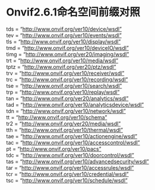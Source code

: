 # Onvif2.6.1命名空间前缀对照

tds = “http://www.onvif.org/ver10/device/wsdl” \
tev = “http://www.onvif.org/ver10/events/wsdl” \
tls = “http://www.onvif.org/ver10/display/wsdl” \
tmd = “http://www.onvif.org/ver10/deviceIO/wsdl” \
timg = “http://www.onvif.org/ver20/imaging/wsdl” \
trt = “http://www.onvif.org/ver10/media/wsdl” \
tptz = “http://www.onvif.org/ver20/ptz/wsdl” \
trv = “http://www.onvif.org/ver10/receiver/wsdl” \
trc = “http://www.onvif.org/ver10/recording/wsdl” \
tse = “http://www.onvif.org/ver10/search/wsdl” \
trp = “http://www.onvif.org/ver10/replay/wsdl” \
tan = “http://www.onvif.org/ver20/analytics/wsdl” \
tad = “http://www.onvif.org/ver10/analyticsdevice/wsdl” \
tdn = “http://www.onvif.org/ver10/network/wsdl” \
tt = “http://www.onvif.org/ver10/schema” \
tr2 = “http://www.onvif.org/ver20/media/wsdl” \
tth = “http://www.onvif.org/ver10/thermal/wsdl” \
tae = “http://www.onvif.org/ver10/actionengine/wsdl” \
tac = “http://www.onvif.org/ver10/accesscontrol/wsdl” \
pt = “http://www.onvif.org/ver10/pacs” \
tdc = “http://www.onvif.org/ver10/doorcontrol/wsdl” \
tas = “http://www.onvif.org/ver10/advancedsecurity/wsdl” \
tar = “http://www.onvif.org/ver10/accessrules/wsdl” \
tcr = “http://www.onvif.org/ver10/credential/wsdl” \
tsc = “http://www.onvif.org/ver10/schedule/wsdl”

